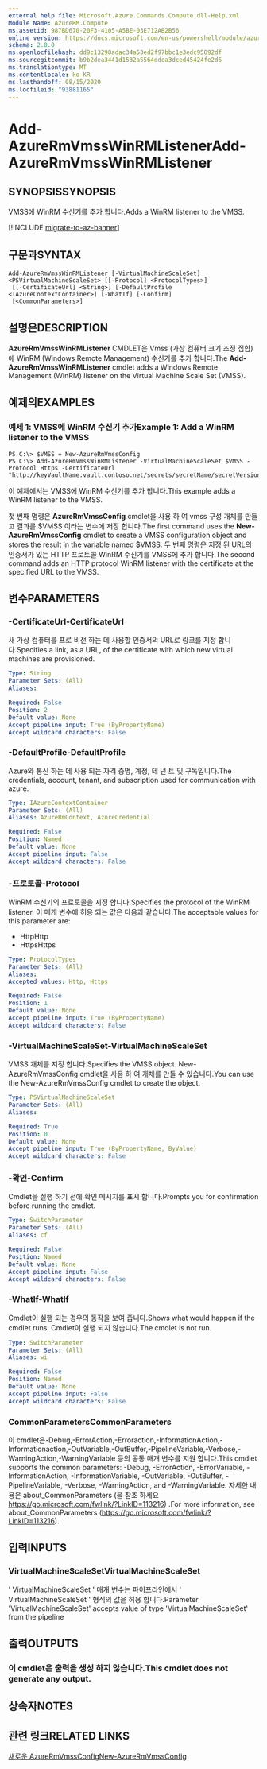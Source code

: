 ```yaml
---
external help file: Microsoft.Azure.Commands.Compute.dll-Help.xml
Module Name: AzureRM.Compute
ms.assetid: 987BD670-20F3-4105-A5BE-03E712AB2B56
online version: https://docs.microsoft.com/en-us/powershell/module/azurerm.compute/add-azurermvmsswinrmlistener
schema: 2.0.0
ms.openlocfilehash: dd9c13298adac34a53ed2f97bbc1e3edc95892df
ms.sourcegitcommit: b9b2dea3441d1532a5564ddca3dced45424fe2d6
ms.translationtype: MT
ms.contentlocale: ko-KR
ms.lasthandoff: 08/15/2020
ms.locfileid: "93881165"
---
```

# <span data-ttu-id="1c3b8-101">Add-AzureRmVmssWinRMListener</span><span class="sxs-lookup"><span data-stu-id="1c3b8-101">Add-AzureRmVmssWinRMListener</span></span>

## <span data-ttu-id="1c3b8-102">SYNOPSIS</span><span class="sxs-lookup"><span data-stu-id="1c3b8-102">SYNOPSIS</span></span>
<span data-ttu-id="1c3b8-103">VMSS에 WinRM 수신기를 추가 합니다.</span><span class="sxs-lookup"><span data-stu-id="1c3b8-103">Adds a WinRM listener to the VMSS.</span></span>

[!INCLUDE [migrate-to-az-banner](../../includes/migrate-to-az-banner.md)]

## <span data-ttu-id="1c3b8-104">구문과</span><span class="sxs-lookup"><span data-stu-id="1c3b8-104">SYNTAX</span></span>

```
Add-AzureRmVmssWinRMListener [-VirtualMachineScaleSet] <PSVirtualMachineScaleSet> [[-Protocol] <ProtocolTypes>]
 [[-CertificateUrl] <String>] [-DefaultProfile <IAzureContextContainer>] [-WhatIf] [-Confirm]
 [<CommonParameters>]
```

## <span data-ttu-id="1c3b8-105">설명은</span><span class="sxs-lookup"><span data-stu-id="1c3b8-105">DESCRIPTION</span></span>
<span data-ttu-id="1c3b8-106">**AzureRmVmssWinRMListener** CMDLET은 Vmss (가상 컴퓨터 크기 조정 집합)에 WinRM (Windows Remote Management) 수신기를 추가 합니다.</span><span class="sxs-lookup"><span data-stu-id="1c3b8-106">The **Add-AzureRmVmssWinRMListener** cmdlet adds a Windows Remote Management (WinRM) listener on the Virtual Machine Scale Set (VMSS).</span></span>

## <span data-ttu-id="1c3b8-107">예제의</span><span class="sxs-lookup"><span data-stu-id="1c3b8-107">EXAMPLES</span></span>

### <span data-ttu-id="1c3b8-108">예제 1: VMSS에 WinRM 수신기 추가</span><span class="sxs-lookup"><span data-stu-id="1c3b8-108">Example 1: Add a WinRM listener to the VMSS</span></span>
```
PS C:\> $VMSS = New-AzureRmVmssConfig
PS C:\> Add-AzureRmVmssWinRMListener -VirtualMachineScaleSet $VMSS -Protocol Https -CertificateUrl "http://keyVaultName.vault.contoso.net/secrets/secretName/secretVersion"
```

<span data-ttu-id="1c3b8-109">이 예제에서는 VMSS에 WinRM 수신기를 추가 합니다.</span><span class="sxs-lookup"><span data-stu-id="1c3b8-109">This example adds a WinRM listener to the VMSS.</span></span>

<span data-ttu-id="1c3b8-110">첫 번째 명령은 **AzureRmVmssConfig** cmdlet을 사용 하 여 vmss 구성 개체를 만들고 결과를 $VMSS 이라는 변수에 저장 합니다.</span><span class="sxs-lookup"><span data-stu-id="1c3b8-110">The first command uses the **New-AzureRmVmssConfig** cmdlet to create a VMSS configuration object and stores the result in the variable named $VMSS.</span></span>
<span data-ttu-id="1c3b8-111">두 번째 명령은 지정 된 URL의 인증서가 있는 HTTP 프로토콜 WinRM 수신기를 VMSS에 추가 합니다.</span><span class="sxs-lookup"><span data-stu-id="1c3b8-111">The second command adds an HTTP protocol WinRM listener with the certificate at the specified URL to the VMSS.</span></span>

## <span data-ttu-id="1c3b8-112">변수</span><span class="sxs-lookup"><span data-stu-id="1c3b8-112">PARAMETERS</span></span>

### <span data-ttu-id="1c3b8-113">-CertificateUrl</span><span class="sxs-lookup"><span data-stu-id="1c3b8-113">-CertificateUrl</span></span>
<span data-ttu-id="1c3b8-114">새 가상 컴퓨터를 프로 비전 하는 데 사용할 인증서의 URL로 링크를 지정 합니다.</span><span class="sxs-lookup"><span data-stu-id="1c3b8-114">Specifies a link, as a URL, of the certificate with which new virtual machines are provisioned.</span></span>

```yaml
Type: String
Parameter Sets: (All)
Aliases: 

Required: False
Position: 2
Default value: None
Accept pipeline input: True (ByPropertyName)
Accept wildcard characters: False
```

### <span data-ttu-id="1c3b8-115">-DefaultProfile</span><span class="sxs-lookup"><span data-stu-id="1c3b8-115">-DefaultProfile</span></span>
<span data-ttu-id="1c3b8-116">Azure와 통신 하는 데 사용 되는 자격 증명, 계정, 테 넌 트 및 구독입니다.</span><span class="sxs-lookup"><span data-stu-id="1c3b8-116">The credentials, account, tenant, and subscription used for communication with azure.</span></span>

```yaml
Type: IAzureContextContainer
Parameter Sets: (All)
Aliases: AzureRmContext, AzureCredential

Required: False
Position: Named
Default value: None
Accept pipeline input: False
Accept wildcard characters: False
```

### <span data-ttu-id="1c3b8-117">-프로토콜</span><span class="sxs-lookup"><span data-stu-id="1c3b8-117">-Protocol</span></span>
<span data-ttu-id="1c3b8-118">WinRM 수신기의 프로토콜을 지정 합니다.</span><span class="sxs-lookup"><span data-stu-id="1c3b8-118">Specifies the protocol of the WinRM listener.</span></span>
<span data-ttu-id="1c3b8-119">이 매개 변수에 허용 되는 값은 다음과 같습니다.</span><span class="sxs-lookup"><span data-stu-id="1c3b8-119">The acceptable values for this parameter are:</span></span>

- <span data-ttu-id="1c3b8-120">Http</span><span class="sxs-lookup"><span data-stu-id="1c3b8-120">Http</span></span>
- <span data-ttu-id="1c3b8-121">Https</span><span class="sxs-lookup"><span data-stu-id="1c3b8-121">Https</span></span>

```yaml
Type: ProtocolTypes
Parameter Sets: (All)
Aliases: 
Accepted values: Http, Https

Required: False
Position: 1
Default value: None
Accept pipeline input: True (ByPropertyName)
Accept wildcard characters: False
```

### <span data-ttu-id="1c3b8-122">-VirtualMachineScaleSet</span><span class="sxs-lookup"><span data-stu-id="1c3b8-122">-VirtualMachineScaleSet</span></span>
<span data-ttu-id="1c3b8-123">VMSS 개체를 지정 합니다.</span><span class="sxs-lookup"><span data-stu-id="1c3b8-123">Specifies the VMSS object.</span></span>
<span data-ttu-id="1c3b8-124">New-AzureRmVmssConfig cmdlet을 사용 하 여 개체를 만들 수 있습니다.</span><span class="sxs-lookup"><span data-stu-id="1c3b8-124">You can use the New-AzureRmVmssConfig cmdlet to create the object.</span></span>

```yaml
Type: PSVirtualMachineScaleSet
Parameter Sets: (All)
Aliases: 

Required: True
Position: 0
Default value: None
Accept pipeline input: True (ByPropertyName, ByValue)
Accept wildcard characters: False
```

### <span data-ttu-id="1c3b8-125">-확인</span><span class="sxs-lookup"><span data-stu-id="1c3b8-125">-Confirm</span></span>
<span data-ttu-id="1c3b8-126">Cmdlet을 실행 하기 전에 확인 메시지를 표시 합니다.</span><span class="sxs-lookup"><span data-stu-id="1c3b8-126">Prompts you for confirmation before running the cmdlet.</span></span>

```yaml
Type: SwitchParameter
Parameter Sets: (All)
Aliases: cf

Required: False
Position: Named
Default value: None
Accept pipeline input: False
Accept wildcard characters: False
```

### <span data-ttu-id="1c3b8-127">-WhatIf</span><span class="sxs-lookup"><span data-stu-id="1c3b8-127">-WhatIf</span></span>
<span data-ttu-id="1c3b8-128">Cmdlet이 실행 되는 경우의 동작을 보여 줍니다.</span><span class="sxs-lookup"><span data-stu-id="1c3b8-128">Shows what would happen if the cmdlet runs.</span></span> <span data-ttu-id="1c3b8-129">Cmdlet이 실행 되지 않습니다.</span><span class="sxs-lookup"><span data-stu-id="1c3b8-129">The cmdlet is not run.</span></span>

```yaml
Type: SwitchParameter
Parameter Sets: (All)
Aliases: wi

Required: False
Position: Named
Default value: None
Accept pipeline input: False
Accept wildcard characters: False
```

### <span data-ttu-id="1c3b8-130">CommonParameters</span><span class="sxs-lookup"><span data-stu-id="1c3b8-130">CommonParameters</span></span>
<span data-ttu-id="1c3b8-131">이 cmdlet은-Debug,-ErrorAction,-Erroraction,-InformationAction,-Informationaction,-OutVariable,-OutBuffer,-PipelineVariable,-Verbose,-WarningAction,-WarningVariable 등의 공통 매개 변수를 지원 합니다.</span><span class="sxs-lookup"><span data-stu-id="1c3b8-131">This cmdlet supports the common parameters: -Debug, -ErrorAction, -ErrorVariable, -InformationAction, -InformationVariable, -OutVariable, -OutBuffer, -PipelineVariable, -Verbose, -WarningAction, and -WarningVariable.</span></span> <span data-ttu-id="1c3b8-132">자세한 내용은 about_CommonParameters (을 참조 하세요 https://go.microsoft.com/fwlink/?LinkID=113216) .</span><span class="sxs-lookup"><span data-stu-id="1c3b8-132">For more information, see about_CommonParameters (https://go.microsoft.com/fwlink/?LinkID=113216).</span></span>

## <span data-ttu-id="1c3b8-133">입력</span><span class="sxs-lookup"><span data-stu-id="1c3b8-133">INPUTS</span></span>

### <span data-ttu-id="1c3b8-134">VirtualMachineScaleSet</span><span class="sxs-lookup"><span data-stu-id="1c3b8-134">VirtualMachineScaleSet</span></span>
<span data-ttu-id="1c3b8-135">' VirtualMachineScaleSet ' 매개 변수는 파이프라인에서 ' VirtualMachineScaleSet ' 형식의 값을 허용 합니다.</span><span class="sxs-lookup"><span data-stu-id="1c3b8-135">Parameter 'VirtualMachineScaleSet' accepts value of type 'VirtualMachineScaleSet' from the pipeline</span></span>

## <span data-ttu-id="1c3b8-136">출력</span><span class="sxs-lookup"><span data-stu-id="1c3b8-136">OUTPUTS</span></span>

### <span data-ttu-id="1c3b8-137">이 cmdlet은 출력을 생성 하지 않습니다.</span><span class="sxs-lookup"><span data-stu-id="1c3b8-137">This cmdlet does not generate any output.</span></span>

## <span data-ttu-id="1c3b8-138">상속자</span><span class="sxs-lookup"><span data-stu-id="1c3b8-138">NOTES</span></span>

## <span data-ttu-id="1c3b8-139">관련 링크</span><span class="sxs-lookup"><span data-stu-id="1c3b8-139">RELATED LINKS</span></span>

[<span data-ttu-id="1c3b8-140">새로운 AzureRmVmssConfig</span><span class="sxs-lookup"><span data-stu-id="1c3b8-140">New-AzureRmVmssConfig</span></span>](./New-AzureRmVmssConfig.md)


